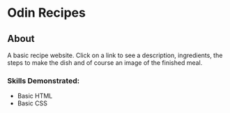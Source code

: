 # Odin Recipes
## About
A basic recipe website. Click on a link to see a description, ingredients, the steps to make the dish and of course an image of the finished meal.

### Skills Demonstrated:
* Basic HTML
* Basic CSS
